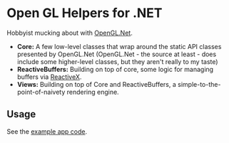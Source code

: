 # Open GL Helpers for .NET

Hobbyist mucking about with [OpenGL.Net](https://github.com/luca-piccioni/OpenGL.Net).

* **Core:** A few low-level classes that wrap around the static API classes presented by OpenGL.Net (OpenGL.Net - the source at least - does include some higher-level classes, but they aren't really to my taste)
* **ReactiveBuffers:** Building on top of core, some logic for managing buffers via [ReactiveX](http://reactivex.io/).
* **Views:** Building on top of Core and ReactiveBuffers, a simple-to-the-point-of-naivety rendering engine.

## Usage

See the [example app code](./src/ExampleApps.WinForms).
